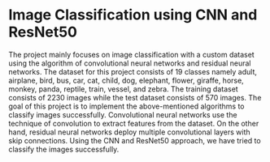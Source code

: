 # Image Classification using CNN and ResNet50

The project mainly focuses on image classification with a custom dataset using the algorithm of convolutional neural networks and residual neural networks. The dataset for this project consists of 19 classes namely adult, airplane, bird, bus, car, cat, child, dog, elephant, flower, giraffe, horse, monkey, panda, reptile, train, vessel, and zebra. The training dataset consists of 2230 images while the test dataset consists of 570 images. The goal of this project is to implement the above-mentioned algorithms to classify images successfully. Convolutional neural networks use the technique of convolution to extract features from the dataset. On the other hand, residual neural networks deploy multiple convolutional layers with skip connections. Using the CNN and ResNet50 approach, we have tried to classify the images successfully.  
